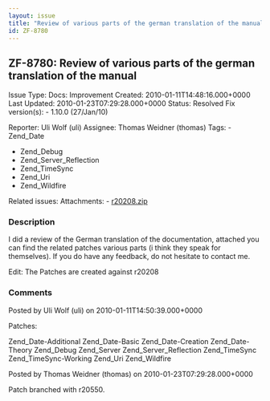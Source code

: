 ```yaml
---
layout: issue
title: "Review of various parts of the german translation of the manual"
id: ZF-8780
---
```


ZF-8780: Review of various parts of the german translation of the manual
------------------------------------------------------------------------

 Issue Type: Docs: Improvement Created: 2010-01-11T14:48:16.000+0000 Last Updated: 2010-01-23T07:29:28.000+0000 Status: Resolved Fix version(s): - 1.10.0 (27/Jan/10)
 
 Reporter:  Uli Wolf (uli)  Assignee:  Thomas Weidner (thomas)  Tags: - Zend\_Date
- Zend\_Debug
- Zend\_Server\_Reflection
- Zend\_TimeSync
- Zend\_Uri
- Zend\_Wildfire
 
 Related issues: 
 Attachments: - [r20208.zip](/issues/secure/attachment/12598/r20208.zip)
 
### Description

I did a review of the German translation of the documentation, attached you can find the related patches various parts (i think they speak for themselves). If you do have any feedback, do not hesitate to contact me.

Edit: The Patches are created against r20208

 

 

### Comments

Posted by Uli Wolf (uli) on 2010-01-11T14:50:39.000+0000

Patches:

Zend\_Date-Additional Zend\_Date-Basic Zend\_Date-Creation Zend\_Date-Theory Zend\_Debug Zend\_Server Zend\_Server\_Reflection Zend\_TimeSync Zend\_TimeSync-Working Zend\_Uri Zend\_Wildfire

 

 

Posted by Thomas Weidner (thomas) on 2010-01-23T07:29:28.000+0000

Patch branched with r20550.

 

 